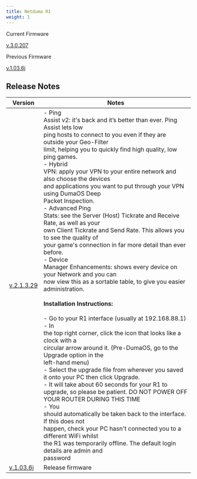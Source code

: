 ```yaml
---
title: Netduma R1
weight: 1
---
```


Current Firmware

[v.3.0.207](https://www.dropbox.com/s/8z4kcynmo3glplp/DumaOS-R1-3.0.207.sig?dl=0)

Previous Firmware

[v.1.03.6j](https://www.dropbox.com/s/701ezvt4qmezdgu/R1-v-1-03-6j.sig?dl=0)

## Release Notes

| **Version**                                                                      | **Notes**                                                                                                                                                                                                                                                                                                                                                                                                                                                                                                                                                                                                                                                                                                                                                                                                                                                                                                                                                                                                                                                                                                                                                                                                                                                                                                                                                                                                                                                                                                                                                                                                                         |
| -------------------------------------------------------------------------------- | --------------------------------------------------------------------------------------------------------------------------------------------------------------------------------------------------------------------------------------------------------------------------------------------------------------------------------------------------------------------------------------------------------------------------------------------------------------------------------------------------------------------------------------------------------------------------------------------------------------------------------------------------------------------------------------------------------------------------------------------------------------------------------------------------------------------------------------------------------------------------------------------------------------------------------------------------------------------------------------------------------------------------------------------------------------------------------------------------------------------------------------------------------------------------------------------------------------------------------------------------------------------------------------------------------------------------------------------------------------------------------------------------------------------------------------------------------------------------------------------------------------------------------------------------------------------------------------------------------------------------------- |
| [v.2.1.3.29](https://www.dropbox.com/s/bzep9jc2b8wzgrh/dumaos-2.1.3.29.sig?dl=0) | - Ping<br>   Assist v2: it's back and it’s better than ever. Ping Assist lets low <br>  ping hosts to connect to you even if they are outside your Geo-Filter <br>  limit, helping you to quickly find high quality, low ping games.<br>- Hybrid<br>   VPN: apply your VPN to your entire network and also choose the devices <br>  and applications you want to put through your VPN using DumaOS Deep <br>  Packet Inspection.<br>- Advanced Ping <br>  Stats: see the Server (Host) Tickrate and Receive Rate, as well as your <br>  own Client Tickrate and Send Rate. This allows you to see the quality of<br>   your game's connection in far more detail than ever before.<br>- Device<br>   Manager Enhancements: shows every device on your Network and you can <br>  now view this as a sortable table, to give you easier administration.<br><br>**Installation Instructions:**<br><br>- Go to your R1 interface (usually at 192.168.88.1)<br>- In<br>   the top right corner, click the icon that looks like a clock with a <br>  circular arrow around it. (Pre-DumaOS, go to the Upgrade option in the <br>  left-hand menu)<br>- Select the upgrade file from wherever you saved it onto your PC then click Upgrade.<br>- It will take about 60 seconds for your R1 to upgrade, so please be patient. DO NOT POWER OFF YOUR ROUTER DURING THIS TIME<br>- You<br>   should automatically be taken back to the interface. If this does not <br>  happen, check your PC hasn't connected you to a different WiFi whilst <br>  the R1 was temporarily offline. The default login details are admin and <br>  password |
| [v.1.03.6j](https://www.dropbox.com/s/701ezvt4qmezdgu/R1-v-1-03-6j.sig?dl=0)     | Release firmware                                                                                                                                                                                                                                                                                                                                                                                                                                                                                                                                                                                                                                                                                                                                                                                                                                                                                                                                                                                                                                                                                                                                                                                                                                                                                                                                                                                                                                                                                                                                                                                                                  |
